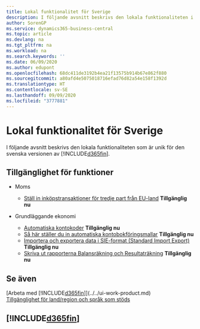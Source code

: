 ```yaml
---
title: Lokal funktionalitet för Sverige
description: I följande avsnitt beskrivs den lokala funktionaliteten i den svenska versionen av Business Central.
author: SorenGP
ms.service: dynamics365-business-central
ms.topic: article
ms.devlang: na
ms.tgt_pltfrm: na
ms.workload: na
ms.search.keywords: ''
ms.date: 06/09/2020
ms.author: edupont
ms.openlocfilehash: 68dc411de3192b4ea21f13575b914b67e862f880
ms.sourcegitcommit: a80afd4e5075018716efad76d82a54e158f1392d
ms.translationtype: HT
ms.contentlocale: sv-SE
ms.lasthandoff: 09/09/2020
ms.locfileid: "3777881"
---
```

# <a name="sweden-local-functionality"></a>Lokal funktionalitet för Sverige

I följande avsnitt beskrivs den lokala funktionaliteten som är unik för den svenska versionen av [!INCLUDE[d365fin](../../includes/d365fin_md.md)].  

## <a name="feature-availability"></a>Tillgänglighet för funktioner  

* Moms
    * [Ställ in inköpstransaktioner för tredje part från EU-land](how-to-set-up-eu-third-party-purchase-transactions.md) **Tillgänglig nu**

* Grundläggande ekonomi
    * [Automatiska kontokoder](automatic-account-codes.md) **Tillgänglig nu**
    * [Så här ställer du in automatiska kontobokföringsmallar](how-to-set-up-automatic-account-posting-groups.md)  **Tillgänglig nu**
    * [Importera och exportera data i SIE-format (Standard Import Export)](how-to-import-and-export-data-in-standard-import-export-format.md) **Tillgänglig nu**  
    * [Skriva ut rapporterna Balansräkning och Resultaträkning](how-to-print-balance-sheet-and-income-statement-reports.md) **Tillgänglig nu**  

## <a name="see-also"></a>Se även

[Arbeta med [!INCLUDE[d365fin](../../includes/d365fin_md.md)]](../../ui-work-product.md)  
[Tillgänglighet för land/region och språk som stöds](/dynamics365/business-central/dev-itpro/compliance/apptest-countries-and-translations)  

## [!INCLUDE[d365fin](../../includes/free_trial_md.md)]  
